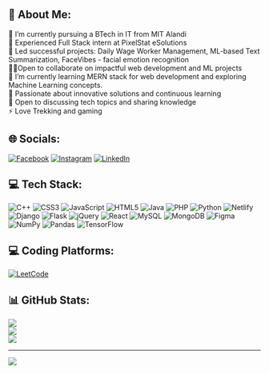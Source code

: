 ## 💫 About Me:
🔭 I’m currently pursuing a BTech in IT from MIT Alandi<br>💼 Experienced Full Stack intern at PixelStat eSolutions <br>🚀 Led successful projects: Daily Wage Worker Management, ML-based Text Summarization, FaceVibes - facial emotion recognition <br> 👨‍💻Open to collaborate on impactful web development and ML projects<br>🌱 I’m currently learning MERN stack for web development and exploring Machine Learning concepts.<br>🌟 Passionate about innovative solutions and continuous learning <br>💬 Open to discussing tech topics and sharing knowledge <br>⚡ Love Trekking and gaming


## 🌐 Socials:
[![Facebook](https://img.shields.io/badge/Facebook-%231877F2.svg?logo=Facebook&logoColor=white)](https://facebook.com/prajval.gandhi) [![Instagram](https://img.shields.io/badge/Instagram-%23E4405F.svg?logo=Instagram&logoColor=white)](https://instagram.com/prajval_gandhi) [![LinkedIn](https://img.shields.io/badge/LinkedIn-%230077B5.svg?logo=linkedin&logoColor=white)](https://linkedin.com/in/Prajval-gandhi) 

## 💻 Tech Stack:
![C++](https://img.shields.io/badge/c++-%2300599C.svg?style=for-the-badge&logo=c%2B%2B&logoColor=white) ![CSS3](https://img.shields.io/badge/css3-%231572B6.svg?style=for-the-badge&logo=css3&logoColor=white) ![JavaScript](https://img.shields.io/badge/javascript-%23323330.svg?style=for-the-badge&logo=javascript&logoColor=%23F7DF1E) ![HTML5](https://img.shields.io/badge/html5-%23E34F26.svg?style=for-the-badge&logo=html5&logoColor=white) ![Java](https://img.shields.io/badge/java-%23ED8B00.svg?style=for-the-badge&logo=java&logoColor=white) ![PHP](https://img.shields.io/badge/php-%23777BB4.svg?style=for-the-badge&logo=php&logoColor=white) ![Python](https://img.shields.io/badge/python-3670A0?style=for-the-badge&logo=python&logoColor=ffdd54) ![Netlify](https://img.shields.io/badge/netlify-%23000000.svg?style=for-the-badge&logo=netlify&logoColor=#00C7B7) ![Django](https://img.shields.io/badge/django-%23092E20.svg?style=for-the-badge&logo=django&logoColor=white) ![Flask](https://img.shields.io/badge/flask-%23000.svg?style=for-the-badge&logo=flask&logoColor=white) ![jQuery](https://img.shields.io/badge/jquery-%230769AD.svg?style=for-the-badge&logo=jquery&logoColor=white) ![React](https://img.shields.io/badge/react-%2320232a.svg?style=for-the-badge&logo=react&logoColor=%2361DAFB) ![MySQL](https://img.shields.io/badge/mysql-%2300f.svg?style=for-the-badge&logo=mysql&logoColor=white) ![MongoDB](https://img.shields.io/badge/MongoDB-%234ea94b.svg?style=for-the-badge&logo=mongodb&logoColor=white) 	![Figma](https://img.shields.io/badge/figma-%23F24E1E.svg?style=for-the-badge&logo=figma&logoColor=white) ![NumPy](https://img.shields.io/badge/numpy-%23013243.svg?style=for-the-badge&logo=numpy&logoColor=white) ![Pandas](https://img.shields.io/badge/pandas-%23150458.svg?style=for-the-badge&logo=pandas&logoColor=white) ![TensorFlow](https://img.shields.io/badge/TensorFlow-%23FF6F00.svg?style=for-the-badge&logo=TensorFlow&logoColor=white)

## 💻 Coding Platforms:
[![LeetCode](https://img.shields.io/badge/LeetCode-%23FFA116.svg?style=for-the-badge&logo=LeetCode&logoColor=white)]([https://leetcode.com/your_leetcode_profile/](https://leetcode.com/prajval31/))

## 📊 GitHub Stats:
![](https://github-readme-stats.vercel.app/api?username=paju3125&theme=dracula&hide_border=true&include_all_commits=true&count_private=false)<br/>
![](https://github-readme-streak-stats.herokuapp.com/?user=paju3125&theme=dracula&hide_border=true)<br/>
![](https://github-readme-stats.vercel.app/api/top-langs/?username=paju3125&theme=dracula&hide_border=true&include_all_commits=true&count_private=false&layout=compact)

---
[![](https://visitcount.itsvg.in/api?id=paju3125&icon=0&color=0)](https://visitcount.itsvg.in)

<!-- Proudly created with GPRM ( https://gprm.itsvg.in ) -->


<!-- - HackerRank: [![HackerRank](https://img.shields.io/badge/HackerRank-%23000000.svg?style=for-the-badge&logo=HackerRank&logoColor=white)](https://www.hackerrank.com/your_hackerrank_profile/)
- CodeChef: [![CodeChef](https://img.shields.io/badge/CodeChef-%23D3212D.svg?style=for-the-badge&logo=CodeChef&logoColor=white)](https://www.codechef.com/your_codechef_profile/)
- Codeforces: [![Codeforces](https://img.shields.io/badge/Codeforces-%23000000.svg?style=for-the-badge&logo=Codeforces&logoColor=white)](https://codeforces.com/profile/your_codeforces_profile/)
- HackerEarth: [![HackerEarth](https://img.shields.io/badge/HackerEarth-%232C3454.svg?style=for-the-badge&logo=HackerEarth&logoColor=white)](https://www.hackerearth.com/your_hackerearth_profile/)

---
-->
